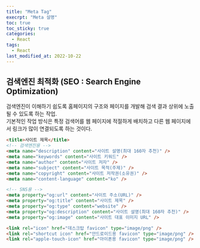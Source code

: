 ```yaml
---
title: "Meta Tag"
execrpt: "Meta 설명"
toc: true
toc_sticky: true
categories:
  - React
tags:
  - React
last_modified_at: 2022-10-22
---
```

## 검색엔진 최적화 (SEO : Search Engine Optimization)
검색엔진이 이해하기 쉽도록 홈페이지의 구조와 페이지를 개발해 검색 결과 상위에 노출될 수 있도록 하는 작업.  
기본적인 작업 방식은 특정 검색어를 웹 페이지에 적절하게 배치하고 다른 웹 페이지에서 링크가 많이 연결되도록 하는 것이다.  
```html
<title>사이트 제목</title>
<!-- 검색엔진용 -->
<meta name="description" content="사이트 설명(최대 160자 추천)" />
<meta name="keywords" content="사이트 키워드" />
<meta name="author" content="사이트 저자" />
<meta name="subject" content="사이트 목적(주제)" />
<meta name="copyright" content="사이트 저작권(소유권)" />
<meta name="content-language" content="ko" />

<!-- SNS용 -->
<meta property="og:url" content="사이트 주소(URL)" />
<meta property="og:title" content="사이트 제목" />
<meta property="og:type" content="website" />
<meta property="og:description" content="사이트 설명(최대 160자 추천)" />
<meta property="og:image" content="사이트 대표 이미지 URL" />

<link rel="icon" href="데스크탑 favicon" type="image/png" />
<link rel="shortcut icon" href="안드로이드용 favicon" type="image/png" />
<link rel="apple-touch-icon" href="아이폰용 favicon" type="image/png" />
```

